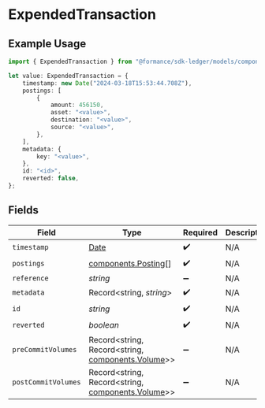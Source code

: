 # ExpendedTransaction

## Example Usage

```typescript
import { ExpendedTransaction } from "@formance/sdk-ledger/models/components";

let value: ExpendedTransaction = {
    timestamp: new Date("2024-03-18T15:53:44.708Z"),
    postings: [
        {
            amount: 456150,
            asset: "<value>",
            destination: "<value>",
            source: "<value>",
        },
    ],
    metadata: {
        key: "<value>",
    },
    id: "<id>",
    reverted: false,
};
```

## Fields

| Field                                                                                         | Type                                                                                          | Required                                                                                      | Description                                                                                   |
| --------------------------------------------------------------------------------------------- | --------------------------------------------------------------------------------------------- | --------------------------------------------------------------------------------------------- | --------------------------------------------------------------------------------------------- |
| `timestamp`                                                                                   | [Date](https://developer.mozilla.org/en-US/docs/Web/JavaScript/Reference/Global_Objects/Date) | :heavy_check_mark:                                                                            | N/A                                                                                           |
| `postings`                                                                                    | [components.Posting](../../models/components/posting.md)[]                                    | :heavy_check_mark:                                                                            | N/A                                                                                           |
| `reference`                                                                                   | *string*                                                                                      | :heavy_minus_sign:                                                                            | N/A                                                                                           |
| `metadata`                                                                                    | Record<string, *string*>                                                                      | :heavy_check_mark:                                                                            | N/A                                                                                           |
| `id`                                                                                          | *string*                                                                                      | :heavy_check_mark:                                                                            | N/A                                                                                           |
| `reverted`                                                                                    | *boolean*                                                                                     | :heavy_check_mark:                                                                            | N/A                                                                                           |
| `preCommitVolumes`                                                                            | Record<string, Record<string, [components.Volume](../../models/components/volume.md)>>        | :heavy_minus_sign:                                                                            | N/A                                                                                           |
| `postCommitVolumes`                                                                           | Record<string, Record<string, [components.Volume](../../models/components/volume.md)>>        | :heavy_minus_sign:                                                                            | N/A                                                                                           |